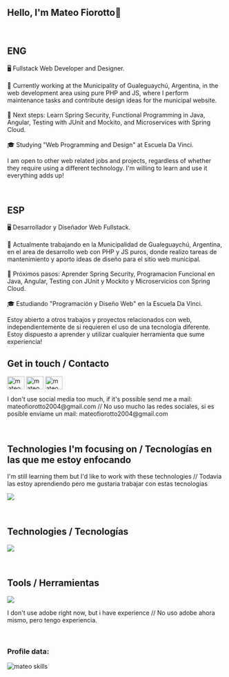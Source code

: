 ## Hello, I'm Mateo Fiorotto👋

<br>

## ENG
🖥️ Fullstack Web Developer and Designer.
<br>
<br>
💼 Currently working at the Municipality of Gualeguaychú, Argentina, in the web development area using pure PHP and JS, where I perform maintenance tasks and contribute design ideas for the municipal website.
<br>
<br>
🌱 Next steps: Learn Spring Security, Functional Programming in Java, Angular, Testing with JUnit and Mockito, and Microservices with Spring Cloud.
<br>
<br>
🎓 Studying "Web Programming and Design" at Escuela Da Vinci.

I am open to other web related jobs and projects, regardless of whether they require using a different technology. I'm willing to learn and use it everything adds up!

<br>

## ESP
🖥️ Desarrollador y Diseñador Web Fullstack.
<br>
<br>
💼 Actualmente trabajando en la Municipalidad de Gualeguaychú, Argentina, en el area de desarrollo web con PHP y JS puros, donde realizo tareas de mantenimiento y aporto ideas de diseño para el sitio web municipal.
<br>
<br>
🌱 Próximos pasos: Aprender Spring Security, Programacion Funcional en Java, Angular, Testing con JUnit y Mockito y Microservicios con Spring Cloud.
<br>
<br>
🎓 Estudiando "Programación y Diseño Web" en la Escuela Da Vinci.

Estoy abierto a otros trabajos y proyectos relacionados con web, independientemente de si requieren el uso de una tecnología diferente. Estoy dispuesto a aprender y utilizar cualquier herramienta que sume experiencia!

<h2 align="left">Get in touch / Contacto</h2>
<p align="left">
  <a href="https://www.linkedin.com/in/mateo-fiorotto/" target="_blank"><img align="center"
      src="https://raw.githubusercontent.com/rahuldkjain/github-profile-readme-generator/master/src/images/icons/Social/linked-in-alt.svg"
      alt="mateo fiorotto linkedin" height="30" width="40" /></a>
  <a href="https://instagram.com/mateo.fiorotto_" target="_blank"><img align="center"
      src="https://raw.githubusercontent.com/rahuldkjain/github-profile-readme-generator/master/src/images/icons/Social/instagram.svg"
      alt="mateo.fiorotto_ instagram" height="30" width="40" /></a>
 <a href="https://x.com/mateo_fiorotto_" target="_blank"><img align="center"
      src="https://raw.githubusercontent.com/rahuldkjain/github-profile-readme-generator/master/src/images/icons/Social/twitter.svg"
      alt="mateo_fiorotto_ X / Twitter" height="30" width="40" /></a>
</p>
<p>I don't use social media too much, if it's possible send me a mail: mateofiorotto2004@gmail.com // No uso mucho las redes sociales, si es posible enviame un mail: mateofiorotto2004@gmail.com</p>

<br>

<h2 align="left">Technologies I'm focusing on / Tecnologías en las que me estoy enfocando</h2>
<p>I'm still learning them but I'd like to work with these technologies // Todavia las estoy aprendiendo pero me gustaria trabajar con estas tecnologias</p>
<p class="technologies" align="left">
  <a href="https://skillicons.dev">
    <img src="https://skillicons.dev/icons?i=java,spring,hibernate,maven" />
  </a>
</p>

<br>

<h2 align="left">Technologies / Tecnologías</h2>
<p class="technologies" align="left">
  <a href="https://skillicons.dev">
    <img src="https://skillicons.dev/icons?i=html,css,js,bootstrap,tailwind,sass,mysql,php,vue,laravel,mongo,express,nodejs,wordpress,react" />
  </a>
</p>

<br>

<h2 align="left">Tools / Herramientas</h2>
<p class="tools" align="left">
  <a href="https://skillicons.dev">
    <img src="https://skillicons.dev/icons?i=vscode,ai,ae,pr,photoshop,figma,notion,git,idea" />
  </a>
</p>
<p>I don't use adobe right now, but i have experience // No uso adobe ahora mismo, pero tengo experiencia.</p>

<br>

<h3>Profile data:</h3>
<p><img align="center"
    src="https://github-readme-stats.vercel.app/api/top-langs/?username=mateofiorotto&layout=pie&theme=transparent"
    alt="mateo skills" /></p>
<br>

